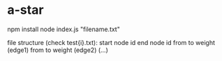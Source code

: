 # a-star
npm install
node index.js "filename.txt"

file structure (check test{i}.txt):
start node id
end node id
from to weight (edge1)
from to weight (edge2)
(...)

